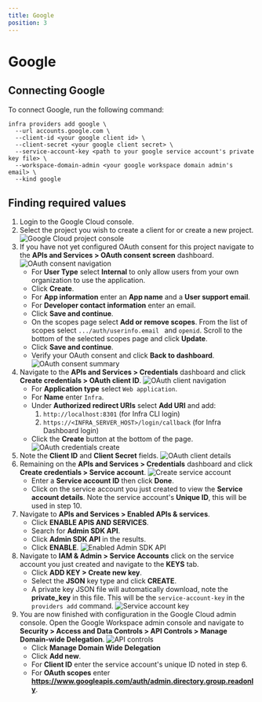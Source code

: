 ```yaml
---
title: Google
position: 3
---
```


# Google

## Connecting Google

To connect Google, run the following command:

```
infra providers add google \
  --url accounts.google.com \
  --client-id <your google client id> \
  --client-secret <your google client secret> \
  --service-account-key <path to your google service account's private key file> \
  --workspace-domain-admin <your google workspace domain admin's email> \
  --kind google
```

## Finding required values

1. Login to the Google Cloud console.
2. Select the project you wish to create a client for or create a new project.
   ![Google Cloud project console](../../images/google-setup/connect-users-google-1.png)
3. If you have not yet configured OAuth consent for this project navigate to the **APIs and Services > OAuth consent screen** dashboard.
   ![OAuth consent navigation](../../images/google-setup/connect-users-google-2.png)
   - For **User Type** select **Internal** to only allow users from your own organization to use the application.
   - Click **Create**.
   - For **App information** enter an **App name** and a **User support email**.
   - For **Developer contact information** enter an email.
   - Click **Save and continue**.
   - On the scopes page select **Add or remove scopes**. From the list of scopes select `.../auth/userinfo.email ` and `openid`. Scroll to the bottom of the selected scopes page and click **Update**.
   - Click **Save and continue**.
   - Verify your OAuth consent and click **Back to dashboard**.
     ![OAuth consent summary](../../images/google-setup/connect-users-google-3.png)
4. Navigate to the **APIs and Services > Credentials** dashboard and click **Create credentials > OAuth client ID**.
   ![OAuth client navigation](../../images/google-setup/connect-users-google-4.png)
   - For **Application type** select `Web application`.
   - For **Name** enter `Infra`.
   - Under **Authorized redirect URIs** select **Add URI** and add:
     1. `http://localhost:8301` (for Infra CLI login)
     2. `https://<INFRA_SERVER_HOST>/login/callback` (for Infra Dashboard login)
   - Click the **Create** button at the bottom of the page.
     ![OAuth credentials create](../../images/google-setup/connect-users-google-5.png)
5. Note the **Client ID** and **Client Secret** fields.
   ![OAuth client details](../../images/google-setup/connect-users-google-6.png)
6. Remaining on the **APIs and Services > Credentials** dashboard and click **Create credentials > Service account**.
   ![Create service account](../../images/google-setup/connect-users-google-7.png)
   - Enter a **Service account ID** then click **Done**.
   - Click on the service account you just created to view the **Service account details**. Note the service account's **Unique ID**, this will be used in step 10.
7. Navigate to **APIs and Services > Enabled APIs & services**.
   - Click **ENABLE APIS AND SERVICES**.
   - Search for **Admin SDK API**.
   - Click **Admin SDK API** in the results.
   - Click **ENABLE**. ![Enabled Admin SDK API](../../images/google-setup/connect-users-google-8.png)
8. Navigate to **IAM & Admin > Service Accounts** click on the service account you just created and navigate to the **KEYS** tab.
   - Click **ADD KEY > Create new key**.
   - Select the **JSON** key type and click **CREATE**.
   - A private key JSON file will automatically download, note the **private_key** in this file. This will be the `service-account-key` in the `providers add` command.
     ![Service account key](../../images/google-setup/connect-users-google-9.png)
9. You are now finished with configuration in the Google Cloud admin console. Open the Google Workspace admin console and navigate to **Security > Access and Data Controls > API Controls > Manage Domain-wide Delegation**.
   ![API controls](../../images/google-setup/connect-users-google-10.png)
   - Click **Manage Domain Wide Delegation**
   - Click **Add new**.
   - For **Client ID** enter the service account's unique ID noted in step 6.
   - For **OAuth scopes** enter **https://www.googleapis.com/auth/admin.directory.group.readonly**.
